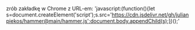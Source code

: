 zrób zakładkę w Chrome z URL-em: 'javascript:(function(){let s=document.createElement('script');s.src='https://cdn.jsdelivr.net/gh/julianpiekos/hammer@main/hammer.js';document.body.appendChild(s);})();'
